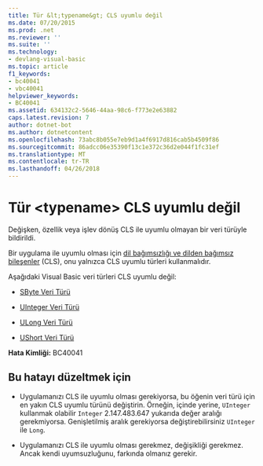 ```yaml
---
title: Tür &lt;typename&gt; CLS uyumlu değil
ms.date: 07/20/2015
ms.prod: .net
ms.reviewer: ''
ms.suite: ''
ms.technology:
- devlang-visual-basic
ms.topic: article
f1_keywords:
- bc40041
- vbc40041
helpviewer_keywords:
- BC40041
ms.assetid: 634132c2-5646-44aa-98c6-f773e2e63882
caps.latest.revision: 7
author: dotnet-bot
ms.author: dotnetcontent
ms.openlocfilehash: 73abc8b055e7eb9d1a4f6917d816cab5b4509f86
ms.sourcegitcommit: 86adcc06e35390f13c1e372c36d2e044f1fc31ef
ms.translationtype: MT
ms.contentlocale: tr-TR
ms.lasthandoff: 04/26/2018
---
```

# <a name="type-lttypenamegt-is-not-cls-compliant"></a>Tür &lt;typename&gt; CLS uyumlu değil
Değişken, özellik veya işlev dönüş CLS ile uyumlu olmayan bir veri türüyle bildirildi.  
  
 Bir uygulama ile uyumlu olması için [dil bağımsızlığı ve dilden bağımsız bileşenler](../../../standard/language-independence-and-language-independent-components.md) (CLS), onu yalnızca CLS uyumlu türleri kullanmalıdır.  
  
 Aşağıdaki Visual Basic veri türleri CLS uyumlu değil:  
  
-   [SByte Veri Türü](../../../visual-basic/language-reference/data-types/sbyte-data-type.md)  
  
-   [UInteger Veri Türü](../../../visual-basic/language-reference/data-types/uinteger-data-type.md)  
  
-   [ULong Veri Türü](../../../visual-basic/language-reference/data-types/ulong-data-type.md)  
  
-   [UShort Veri Türü](../../../visual-basic/language-reference/data-types/ushort-data-type.md)  
  
 **Hata Kimliği:** BC40041  
  
## <a name="to-correct-this-error"></a>Bu hatayı düzeltmek için  
  
-   Uygulamanızı CLS ile uyumlu olması gerekiyorsa, bu öğenin veri türü için en yakın CLS uyumlu türünü değiştirin. Örneğin, içinde yerine, `UInteger` kullanmak olabilir `Integer` 2.147.483.647 yukarıda değer aralığı gerekmiyorsa. Genişletilmiş aralık gerekiyorsa değiştirebilirsiniz `UInteger` ile `Long`.  
  
-   Uygulamanızı CLS ile uyumlu olması gerekmez, değişikliği gerekmez. Ancak kendi uyumsuzluğunu, farkında olmanız gerekir.